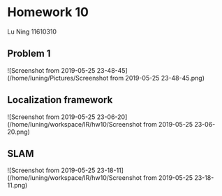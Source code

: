 # Homework 10

Lu Ning 11610310



## Problem 1

![Screenshot from 2019-05-25 23-48-45](/home/luning/Pictures/Screenshot from 2019-05-25 23-48-45.png)





## Localization framework

![Screenshot from 2019-05-25 23-06-20](/home/luning/workspace/IR/hw10/Screenshot from 2019-05-25 23-06-20.png)



## SLAM

![Screenshot from 2019-05-25 23-18-11](/home/luning/workspace/IR/hw10/Screenshot from 2019-05-25 23-18-11.png)